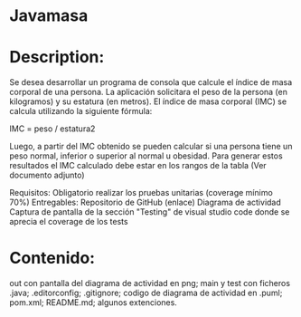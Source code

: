 # Javamasa

# Description:
Se desea desarrollar un programa de consola que calcule el índice de masa corporal de una persona. La aplicación solicitara el peso de la persona (en kilogramos) y su estatura (en metros). El índice de masa corporal (IMC) se calcula utilizando la siguiente fórmula:

IMC = peso / estatura2

Luego, a partir del IMC obtenido se pueden calcular si una persona tiene un peso normal, inferior o superior al normal u obesidad. Para generar estos resultados el IMC calculado debe estar en los rangos de la tabla (Ver documento adjunto)

Requisitos:
Obligatorio realizar los pruebas unitarias (coverage mínimo 70%)
Entregables:
Repositorio de GitHub (enlace)
Diagrama de actividad
Captura de pantalla de la sección "Testing" de visual studio code donde se aprecia el coverage de los tests

# Contenido:
out con pantalla del diagrama de actividad en png; main y test con ficheros .java; .editorconfig; .gitignore; codigo de diagrama de actividad en .puml; pom.xml; README.md; algunos extenciones. 